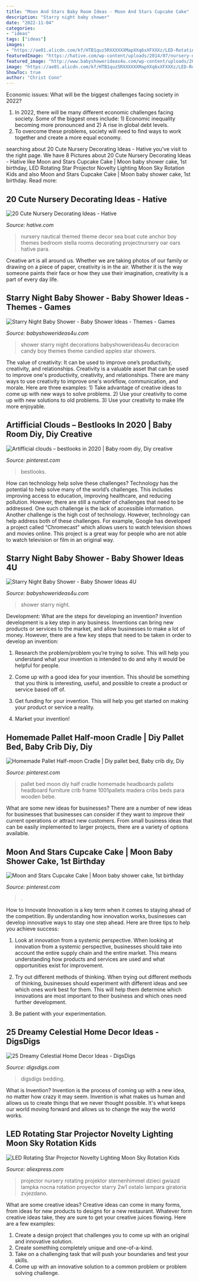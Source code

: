 ```yaml
---
title: "Moon And Stars Baby Room Ideas - Moon And Stars Cupcake Cake"
description: "Starry night baby shower"
date: "2022-11-04"
categories:
- "ideas"
tags: ["ideas"]
images:
- "https://ae01.alicdn.com/kf/HTB1quz5RXXXXXXMapXXq6xXFXXXz/LED-Rotating-Star-Projector-Novelty-Lighting-Moon-Sky-Rotation-Kids-Baby-Nursery-Night-Light-Battery-Operated.jpg"
featuredImage: "https://hative.com/wp-content/uploads/2014/07/nursery-decorating-ideas/2-nautical-baby-girl-nursery.jpg"
featured_image: "http://www.babyshowerideas4u.com/wp-content/uploads/2016/09/Starry-Night-Baby-Shower-Candied-Apples.jpg"
image: "https://ae01.alicdn.com/kf/HTB1quz5RXXXXXXMapXXq6xXFXXXz/LED-Rotating-Star-Projector-Novelty-Lighting-Moon-Sky-Rotation-Kids-Baby-Nursery-Night-Light-Battery-Operated.jpg"
ShowToc: true
author: "Christ Conn"
---
```



Economic issues: What will be the biggest challenges facing society in 2022?
1. In 2022, there will be many different economic challenges facing society. Some of the biggest ones include: 1) Economic inequality becoming more pronounced and 2) A rise in global debt levels.
2. To overcome these problems, society will need to find ways to work together and create a more equal economy.

	

		
searching about 20 Cute Nursery Decorating Ideas - Hative you've visit to the right page. We have 8 Pictures about 20 Cute Nursery Decorating Ideas - Hative like Moon and Stars Cupcake Cake | Moon baby shower cake, 1st birthday, LED Rotating Star Projector Novelty Lighting Moon Sky Rotation Kids and also Moon and Stars Cupcake Cake | Moon baby shower cake, 1st birthday. Read more:
		
    
## 20 Cute Nursery Decorating Ideas - Hative

<img loading=lazy src="https://hative.com/wp-content/uploads/2014/07/nursery-decorating-ideas/2-nautical-baby-girl-nursery.jpg" onerror="this.onerror=null;this.src='https://tse1.mm.bing.net/th?id=OIP.ABX9g5kD0Vs9sHWxfxkPOAHaLH&amp;pid=15.1';" alt="20 Cute Nursery Decorating Ideas - Hative">

_Source: hative.com_

>nursery nautical themed theme decor sea boat cute anchor boy themes bedroom stella rooms decorating projectnursery oar oars hative para. 

	

Creative art is all around us. Whether we are taking photos of our family or drawing on a piece of paper, creativity is in the air. Whether it is the way someone paints their face or how they use their imagination, creativity is a part of every day life.

    
## Starry Night Baby Shower - Baby Shower Ideas - Themes - Games

<img loading=lazy src="http://www.babyshowerideas4u.com/wp-content/uploads/2016/09/Starry-Night-Baby-Shower-Candied-Apples.jpg" onerror="this.onerror=null;this.src='https://tse2.mm.bing.net/th?id=OIP.d3Oqj8h7n6iIgZmco2JIUQHaJ4&amp;pid=15.1';" alt="Starry Night Baby Shower - Baby Shower Ideas - Themes - Games">

_Source: babyshowerideas4u.com_

>shower starry night decorations babyshowerideas4u decoracion candy boy themes theme candied apples star showers. 

	

The value of creativity: It can be used to improve one’s productivity, creativity, and relationships.
Creativity is a valuable asset that can be used to improve one's productivity, creativity, and relationships. There are many ways to use creativity to improve one's workflow, communication, and morale. Here are three examples: 1) Take advantage of creative ideas to come up with new ways to solve problems. 2) Use your creativity to come up with new solutions to old problems. 3) Use your creativity to make life more enjoyable.

    
## Artifficial Clouds – Bestlooks In 2020 | Baby Room Diy, Diy Creative

<img loading=lazy src="https://i.pinimg.com/originals/56/1d/0d/561d0d6a6f6a53b8a26eb53868ae7014.jpg" onerror="this.onerror=null;this.src='https://tse1.mm.bing.net/th?id=OIP.OA-19JfSzS6_Hednj7MOkAHaO0&amp;pid=15.1';" alt="Artifficial clouds – bestlooks in 2020 | Baby room diy, Diy creative">

_Source: pinterest.com_

>bestlooks. 

	

How can technology help solve these challenges?
Technology has the potential to help solve many of the world’s challenges. This includes improving access to education, improving healthcare, and reducing pollution. However, there are still a number of challenges that need to be addressed. One such challenge is the lack of accessible information. Another challenge is the high cost of technology. However, technology can help address both of these challenges. For example, Google has developed a project called “Chromecast” which allows users to watch television shows and movies online. This project is a great way for people who are not able to watch television or film in an original way.

    
## Starry Night Baby Shower - Baby Shower Ideas 4U

<img loading=lazy src="https://babyshowerideas4u.com/wp-content/uploads/2016/09/Starry-Night-Baby-Shower-Sugar-Cookies.jpg" onerror="this.onerror=null;this.src='https://tse3.mm.bing.net/th?id=OIP.posWpGd7vdBA5V95roJ4pAHaJ4&amp;pid=15.1';" alt="Starry Night Baby Shower - Baby Shower Ideas 4U">

_Source: babyshowerideas4u.com_

>shower starry night. 

	

Development: What are the steps for developing an invention?
Invention development is a key step in any business. Inventions can bring new products or services to the market, and allow businesses to make a lot of money. However, there are a few key steps that need to be taken in order to develop an invention:
1. Research the problem/problem you’re trying to solve. This will help you understand what your invention is intended to do and why it would be helpful for people.

2. Come up with a good idea for your invention. This should be something that you think is interesting, useful, and possible to create a product or service based off of.

3. Get funding for your invention. This will help you get started on making your product or service a reality.

4. Market your invention!

    
## Homemade Pallet Half-moon Cradle | Diy Pallet Bed, Baby Crib Diy, Diy

<img loading=lazy src="https://i.pinimg.com/736x/a4/71/6b/a4716bb8b49bb751db09bd8f9342fcae--bed-frame-pallet-diy-pallet-bed.jpg" onerror="this.onerror=null;this.src='https://tse2.mm.bing.net/th?id=OIP.AYDTumpSZCcQv1eA9DvfzQHaNK&amp;pid=15.1';" alt="Homemade Pallet Half-moon Cradle | Diy pallet bed, Baby crib diy, Diy">

_Source: pinterest.com_

>pallet bed moon diy half cradle homemade headboards pallets headboard furniture crib frame 1001pallets madera cribs beds para wooden bebe. 

	

What are some new ideas for businesses?
There are a number of new ideas for businesses that businesses can consider if they want to improve their current operations or attract new customers. From small business ideas that can be easily implemented to larger projects, there are a variety of options available.

    
## Moon And Stars Cupcake Cake | Moon Baby Shower Cake, 1st Birthday

<img loading=lazy src="https://i.pinimg.com/736x/ef/28/4a/ef284af698aad33f9dbea95e9ac0898b.jpg" onerror="this.onerror=null;this.src='https://tse2.mm.bing.net/th?id=OIP.nObXoXLNdEboOHR_hN9GbQHaJ3&amp;pid=15.1';" alt="Moon and Stars Cupcake Cake | Moon baby shower cake, 1st birthday">

_Source: pinterest.com_

>. 

	

How to Innovate
Innovation is a key term when it comes to staying ahead of the competition. By understanding how innovation works, businesses can develop innovative ways to stay one step ahead. Here are three tips to help you achieve success:
1. Look at innovation from a systemic perspective. When looking at innovation from a systemic perspective, businesses should take into account the entire supply chain and the entire market. This means understanding how products and services are used and what opportunities exist for improvement.

2. Try out different methods of thinking. When trying out different methods of thinking, businesses should experiment with different ideas and see which ones work best for them. This will help them determine which innovations are most important to their business and which ones need further development.

3. Be patient with your experimentation.

    
## 25 Dreamy Celestial Home Decor Ideas - DigsDigs

<img loading=lazy src="https://www.digsdigs.com/photos/2020/06/11-a-vintage-inspired-powder-room-with-a-navy-and-gold-star-ceiling-and-gold-touches-for-more-chic.jpg" onerror="this.onerror=null;this.src='https://tse3.mm.bing.net/th?id=OIP.JGXTBn8CweR0zRacGkztugHaK3&amp;pid=15.1';" alt="25 Dreamy Celestial Home Decor Ideas - DigsDigs">

_Source: digsdigs.com_

>digsdigs bedding. 

	

What is Invention?
Invention is the process of coming up with a new idea, no matter how crazy it may seem. Invention is what makes us human and allows us to create things that we never thought possible. It's what keeps our world moving forward and allows us to change the way the world works.

    
## LED Rotating Star Projector Novelty Lighting Moon Sky Rotation Kids

<img loading=lazy src="https://ae01.alicdn.com/kf/HTB1quz5RXXXXXXMapXXq6xXFXXXz/LED-Rotating-Star-Projector-Novelty-Lighting-Moon-Sky-Rotation-Kids-Baby-Nursery-Night-Light-Battery-Operated.jpg" onerror="this.onerror=null;this.src='https://tse1.mm.bing.net/th?id=OIP.Qsus1s3NEZzxFw2Mb0NK9QHaHa&amp;pid=15.1';" alt="LED Rotating Star Projector Novelty Lighting Moon Sky Rotation Kids">

_Source: aliexpress.com_

>projector nursery rotating projektor sternenhimmel dzieci gwiazd lampka nocna rotation proyector starry 2w1 ostalo lampara giratoria zvjezdano. 

	

What are some creative ideas?
Creative ideas can come in many forms, from ideas for new products to designs for a new restaurant. Whatever form creative ideas take, they are sure to get your creative juices flowing. Here are a few examples: 
1. Create a design project that challenges you to come up with an original and innovative solution.
2. Create something completely unique and one-of-a-kind.
3. Take on a challenging task that will push your boundaries and test your skills.
4. Come up with an innovative solution to a common problem or problem solving challenge.

